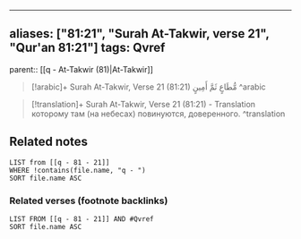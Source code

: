 
---
aliases: ["81:21", "Surah At-Takwir, verse 21", "Qur'an 81:21"]
tags: Qvref
---

parent:: [[q - At-Takwir (81)|At-Takwir]]

> [!arabic]+ Surah At-Takwir, Verse 21 (81:21)
> <span class="quran-arabic">مُّطَاعٍ ثَمَّ أَمِينٍ</span>
^arabic

> [!translation]+ Surah At-Takwir, Verse 21 (81:21) - Translation
> которому там (на небесах) повинуются, доверенного.
^translation



## Related notes
```dataview
LIST from [[q - 81 - 21]]
WHERE !contains(file.name, "q - ")
SORT file.name ASC
```

### Related verses (footnote backlinks)
```dataview
LIST FROM [[q - 81 - 21]] AND #Qvref
SORT file.name ASC
```

